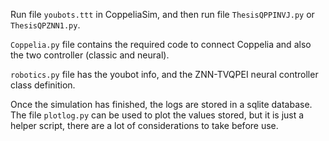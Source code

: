 Run file `youbots.ttt` in CoppeliaSim, and then run file `ThesisQPPINVJ.py` or `ThesisQPZNN1.py`.

`Coppelia.py` file contains the required code to connect Coppelia and also the two controller (classic and neural). 

`robotics.py` file has the youbot info, and the ZNN-TVQPEI neural controller class definition.

Once the simulation has finished, the logs are stored in a sqlite database.
The file `plotlog.py` can be used to plot the values stored, but it is just a helper script, there are a lot of considerations to take before use. 